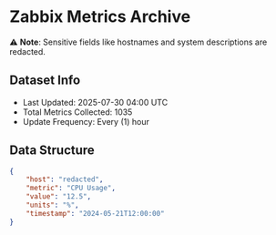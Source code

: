 # Zabbix Metrics Archive

⚠️ **Note**: Sensitive fields like hostnames and system descriptions are redacted.

## Dataset Info
- Last Updated: 2025-07-30 04:00 UTC
- Total Metrics Collected: 1035
- Update Frequency: Every (1) hour

## Data Structure
```json
{
    "host": "redacted",
    "metric": "CPU Usage",
    "value": "12.5",
    "units": "%",
    "timestamp": "2024-05-21T12:00:00"
}
```
